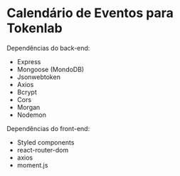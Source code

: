 # Calendário de Eventos para Tokenlab


Dependências do back-end:

- Express
- Mongoose (MondoDB)
- Jsonwebtoken
- Axios
- Bcrypt
- Cors
- Morgan
- Nodemon

Dependências do front-end:

- Styled components
- react-router-dom
- axios
- moment.js
